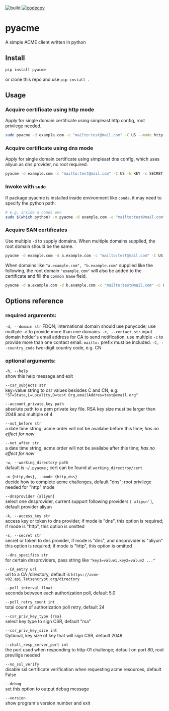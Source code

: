 ![build](https://github.com/Juniormin123/pyacme/workflows/build/badge.svg)
[![codecov](https://codecov.io/gh/Juniormin123/pyacme/branch/master/graph/badge.svg?token=MONG2K39ZJ)](https://codecov.io/gh/Juniormin123/pyacme)
# pyacme
A simple ACME client written in python

## Install
```bash
pip install pyacme
```
or clone this repo and use `pip install .`

## Usage
### Acquire certificate using http mode
Apply for single domain certificate using simpleast http config, root privilege needed.
```bash
sudo pyacme -d example.com -c "mailto:test@mail.com" -C US --mode http
```

### Acquire certificate using dns mode
Apply for single domain certificate using simpleast dns config, which uses aliyun as dns provider, no root required.
```bash
pyacme -d example.com -c "mailto:test@mail.com" -C US -k KEY -s SECRET
```

### Invoke with `sudo`
If package pyacme is installed inside environment like `conda`, it may need to specify the python path:
```bash
# e.g. inside a conda env
sudo $(which python) -m pyacme -d example.com -c "mailto:test@mail.com" -C US --mode http
```

### Acquire SAN certificates
Use multiple `-d` to supply domains. When multiple domains supplied, the root domain should be the same.
```bash
pyacme -d example.com -d a.example.com -c "mailto:test@mail.com" -C US -k KEY -s SECRET
```
When domains like `"a.example.com", "b.example.com"` supplied like the following, the root domain `"example.com"` will also be added to the certificate and fill the `Common Name` field.
```bash
pyacme -d a.example.com -d b.example.com -c "mailto:test@mail.com" -C US -k KEY -s SECRET
```


## Options reference
### required arguments:
`-d, --domain str`
FDQN; international domain should use punycode; use multiple `-d` to provide more than one domains.
`-c, --contact str`
input domain holder's email address for CA to send notification, use multiple `-c` to provide more than one contact email. `mailto:` prefix must be included.
`-C, --country_code`
two-digit country code, e.g. CN

### optional arguments:
`-h, --help`    
show this help message and exit

`--csr_subjects str`    
key=value string to csr values besisdes C and CN, e.g. `"ST=State,L=Locality,O=test Org,emailAddres=test@email.org"`

`--account_private_key path`    
absolute path to a pem private key file. RSA key size must be larger than 2048 and multiple of 4

`--not_before str`    
a date time string, acme order will not be availabe before this time; *has no effect for now*

`--not_after str`    
a date time string, acme order will not be availabe after this time; *has no effect for now*

`-w, --working_directory path`    
dafault is `~/.pyacme` ; cert can be found at `working_directroy/cert`

`-m {http,dns}, --mode {http,dns}`    
decide how to complete acme challenges, default "dns"; root privilege needed for "http" mode

`--dnsprovider {aliyun}`    
select one dnsprovider, current support following providers `['aliyun']`, default provider aliyun

`-k, --access_key str`    
access key or token to dns provider, if mode is "dns", this option is required; if mode is "http", this option is omitted

`-s, --secret str`    
secret or token to dns provider, if mode is "dns", and dnsprovider is "aliyun" this option is required; if mode is "http", this option is omitted

`--dns_specifics str`    
for certain dnsproviders, pass string like `"key1=value1,key2=value2 ..."`

`--CA_entry url`   
url to a CA /directory, default is `https://acme-v02.api.letsencrypt.org/directory`

`--poll_interval float`    
seconds between each authorization poll, default 5.0

`--poll_retry_count int`    
total count of authorization poll retry, default 24

`--csr_priv_key_type {rsa}`    
select key type to sign CSR, default "rsa"

`--csr_priv_key_size int`    
Optional, key size of key that will sign CSR, default 2048

`--chall_resp_server_port int`    
the port used when responding to http-01 challenge; default on port 80, root previlige needed

`--no_ssl_verify`       
disable ssl certificate verification when requesting acme resources, default False

`--debug`    
set this option to output debug message

`--version`    
show program's version number and exit
